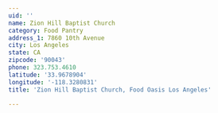 ```yaml
---
uid: ''
name: Zion Hill Baptist Church
category: Food Pantry
address_1: 7860 10th Avenue
city: Los Angeles
state: CA
zipcode: '90043'
phone: 323.753.4610
latitude: '33.9678904'
longitude: '-118.3280831'
title: 'Zion Hill Baptist Church, Food Oasis Los Angeles'

---
```

